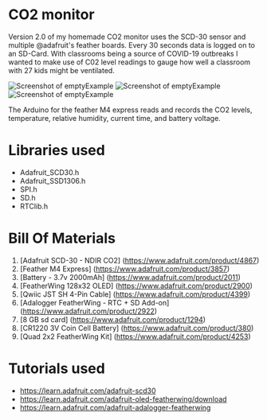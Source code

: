# CO2 monitor

Version 2.0 of my homemade CO2 monitor uses the SCD-30 sensor and multiple @adafruit's feather boards. Every 30 seconds data is logged on to an SD-Card. 
With classrooms being a source of COVID-19 outbreaks I wanted to make use of C02 level readings to gauge how well a classroom with 27 kids might be ventilated.

![Screenshot of emptyExample](emptyExample.png)
![Screenshot of emptyExample](emptyExample.png)
![Screenshot of emptyExample](emptyExample.png)

The Arduino for the feather M4 express reads and records the CO2 levels, temperature, relative humidity, current time, and battery voltage.

# Libraries used
- Adafruit_SCD30.h
- Adafruit_SSD1306.h
- SPI.h
- SD.h
- RTClib.h

# Bill Of Materials
1. [Adafruit SCD-30 - NDIR CO2] (https://www.adafruit.com/product/4867)
2. [Feather M4 Express] (https://www.adafruit.com/product/3857)
3. [Battery - 3.7v 2000mAh] (https://www.adafruit.com/product/2011)
4. [FeatherWing 128x32 OLED] (https://www.adafruit.com/product/2900)
5. [Qwiic JST SH 4-Pin Cable] (https://www.adafruit.com/product/4399)
6. [Adalogger FeatherWing - RTC + SD Add-on] (https://www.adafruit.com/product/2922)
7. [8 GB sd card] (https://www.adafruit.com/product/1294)
8. [CR1220 3V Coin Cell Battery] (https://www.adafruit.com/product/380)
9. [Quad 2x2 FeatherWing Kit] (https://www.adafruit.com/product/4253)

# Tutorials used
- https://learn.adafruit.com/adafruit-scd30
- https://learn.adafruit.com/adafruit-oled-featherwing/download
- https://learn.adafruit.com/adafruit-adalogger-featherwing
